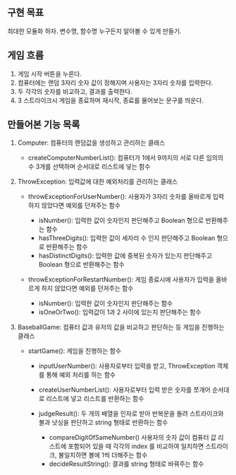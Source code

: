 ## 구현 목표

최대한 모듈화 하자. 
변수명, 함수명 누구든지 알아볼 수 있게 만들기.


## 게임 흐름

1. 게임 시작 버튼을 누른다.
2. 컴퓨터에는 랜덤 3자리 숫자 값이 정해지며 사용자는 3자리 숫자를 입력한다.
3. 두 각각의 숫자를 비교하고, 결과를 출력한다.
4. 3 스트라이크시 게임을 종료하며 재시작, 종료를 물어보는 문구를 띄운다.

## 만들어본 기능 목록

1. Computer: 컴퓨터의 랜덤값을 생성하고 관리하는 클래스
    * createComputerNumberList(): 컴퓨터가 1에서 9까지의 서로 다른 임의의 수 3개를 선택하며 순서대로 리스트에 넣는 함수

2. ThrowException: 입력값에 대한 예외처리를 관리하는 클래스
    * throwExceptionForUserNumber(): 사용자가 3자리 숫자를 올바르게 입력하지 않았다면 예외를 던져주는 함수
        * isNumber(): 입력한 값이 숫자인지 판단해주고 Boolean 형으로 반환해주는 함수
        * hasThreeDigits(): 입력한 값이 세자리 수 인지 판단해주고 Boolean 형으로 반환해주는 함수
        * hasDistinctDigits(): 입력한 값에 중복된 숫자가 있는지 판단해주고 Boolean 형으로 반환해주는 함수
      
    * throwExceptionForRestartNumber(): 게임 종료시에 사용자가 입력을 올바르게 하지 않았다면 예외를 던져주는 함수
        * isNumber(): 입력한 값이 숫자인지 판단해주는 함수
        * isOneOrTwo(): 입력값이 1과 2 사이에 있는지 판단해주는 함수
      
3. BaseballGame: 컴퓨터 값과 유저의 값을 비교하고 판단하는 등 게임을 진행하는 클래스
    * startGame(): 게임을 진행하는 함수
       * inputUserNumber(): 사용자로부터 입력을 받고, ThrowException 객체를 통해 예외 처리를 하는 함수
       * createUserNumberList(): 사용자로부터 입력 받은 숫자를 쪼개어 순서대로 리스트에 넣고 리스트를 반환하는 함수
       
       * judgeResult(): 두 개의 배열을 인자로 받아 반복문을 돌려 스트라이크와 볼과 낫싱을 판단하고 string 형태로 반환하는 함수
           * compareDigitOfSameNumber() 사용자의 숫자 값이 컴퓨터 값 리스트에 포함되어 있을 때 각각의 index 를 비교하여 일치하면 스트라이크, 불일치하면 볼에 1씩 더해주는 함수
           * decideResultString(): 결과를 string 형태로 바꿔주는 함수
      
   





